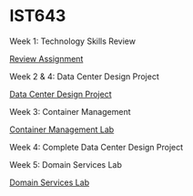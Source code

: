 # IST643

Week 1: Technology Skills Review

[Review Assignment](https://github.com/dirtyredbeard/IST643/blob/master/Review/review.md)

Week 2 & 4: Data Center Design Project

[Data Center Design Project](https://github.com/dirtyredbeard/IST643/blob/master/DataCenterDesignProject/DataCenterDesignProject.md)

Week 3: Container Management

[Container Management Lab](https://github.com/dirtyredbeard/IST643/blob/master/ContainerManagementLab/ContainerMGMT.md)

Week 4: Complete Data Center Design Project

Week 5: Domain Services Lab

[Domain Services Lab]()